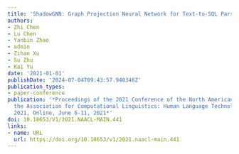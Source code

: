 ```yaml
---
title: 'ShadowGNN: Graph Projection Neural Network for Text-to-SQL Parser'
authors:
- Zhi Chen
- Lu Chen
- Yanbin Zhao
- admin
- Zihan Xu
- Su Zhu
- Kai Yu
date: '2021-01-01'
publishDate: '2024-07-04T09:43:57.940346Z'
publication_types:
- paper-conference
publication: '*Proceedings of the 2021 Conference of the North American Chapter of
  the Association for Computational Linguistics: Human Language Technologies, NAACL-HLT
  2021, Online, June 6-11, 2021*'
doi: 10.18653/V1/2021.NAACL-MAIN.441
links:
- name: URL
  url: https://doi.org/10.18653/v1/2021.naacl-main.441
---
```

